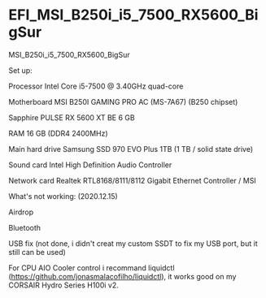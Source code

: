 # EFI_MSI_B250i_i5_7500_RX5600_BigSur
 MSI_B250i_i5_7500_RX5600_BigSur

Set up:
   
   Processor Intel Core i5-7500 @ 3.40GHz quad-core
   
   Motherboard MSI B250I GAMING PRO AC (MS-7A67) (B250 chipset)
   
   Sapphire PULSE RX 5600 XT BE 6 GB
   
   RAM 16 GB (DDR4 2400MHz)
   
   Main hard drive Samsung SSD 970 EVO Plus 1TB (1 TB / solid state drive)
   
   Sound card Intel High Definition Audio Controller
   
   Network card Realtek RTL8168/8111/8112 Gigabit Ethernet Controller / MSI
   
   
What's not working: (2020.12.15)
   
   Airdrop
   
   Bluetooth
   
   USB fix (not done, i didn't creat my custom SSDT to fix my USB port, but it still can be used)
   
For CPU AIO Cooler control i recommand liquidctl (https://github.com/jonasmalacofilho/liquidctl), it works good on my CORSAIR Hydro Series H100i v2.
